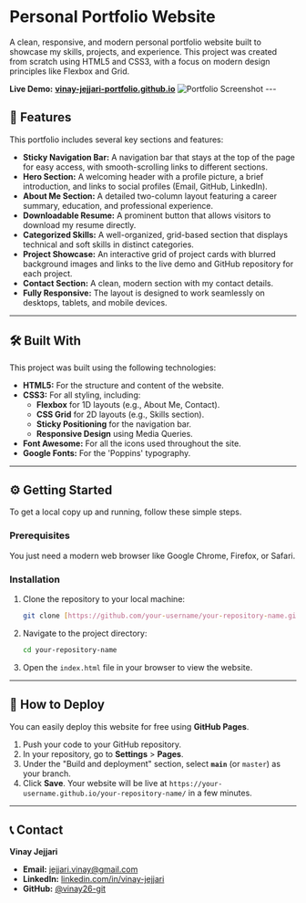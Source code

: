 # Personal Portfolio Website

A clean, responsive, and modern personal portfolio website built to showcase my skills, projects, and experience. This project was created from scratch using HTML5 and CSS3, with a focus on modern design principles like Flexbox and Grid.

**Live Demo:** [**vinay-jejjari-portfolio.github.io**](https://vinay26-git.github.io/Portfolio/) ![Portfolio Screenshot](./images/screenshot.png) ---

## 🚀 Features

This portfolio includes several key sections and features:

* **Sticky Navigation Bar:** A navigation bar that stays at the top of the page for easy access, with smooth-scrolling links to different sections.
* **Hero Section:** A welcoming header with a profile picture, a brief introduction, and links to social profiles (Email, GitHub, LinkedIn).
* **About Me Section:** A detailed two-column layout featuring a career summary, education, and professional experience.
* **Downloadable Resume:** A prominent button that allows visitors to download my resume directly.
* **Categorized Skills:** A well-organized, grid-based section that displays technical and soft skills in distinct categories.
* **Project Showcase:** An interactive grid of project cards with blurred background images and links to the live demo and GitHub repository for each project.
* **Contact Section:** A clean, modern section with my contact details.
* **Fully Responsive:** The layout is designed to work seamlessly on desktops, tablets, and mobile devices.

---

## 🛠️ Built With

This project was built using the following technologies:

* **HTML5:** For the structure and content of the website.
* **CSS3:** For all styling, including:
    * **Flexbox** for 1D layouts (e.g., About Me, Contact).
    * **CSS Grid** for 2D layouts (e.g., Skills section).
    * **Sticky Positioning** for the navigation bar.
    * **Responsive Design** using Media Queries.
* **Font Awesome:** For all the icons used throughout the site.
* **Google Fonts:** For the 'Poppins' typography.

---

## ⚙️ Getting Started

To get a local copy up and running, follow these simple steps.

### Prerequisites

You just need a modern web browser like Google Chrome, Firefox, or Safari.

### Installation

1.  Clone the repository to your local machine:
    ```sh
    git clone [https://github.com/your-username/your-repository-name.git](https://github.com/your-username/your-repository-name.git)
    ```
2.  Navigate to the project directory:
    ```sh
    cd your-repository-name
    ```
3.  Open the `index.html` file in your browser to view the website.

---

## 🚀 How to Deploy

You can easily deploy this website for free using **GitHub Pages**.

1.  Push your code to your GitHub repository.
2.  In your repository, go to **Settings** > **Pages**.
3.  Under the "Build and deployment" section, select **`main`** (or `master`) as your branch.
4.  Click **Save**. Your website will be live at `https://your-username.github.io/your-repository-name/` in a few minutes.

---

## 📞 Contact

**Vinay Jejjari**

* **Email:** [jejjari.vinay@gmail.com](mailto:jejjari.vinay@gmail.com)
* **LinkedIn:** [linkedin.com/in/vinay-jejjari](https://www.linkedin.com/in/vinay-jejjari-505857258)
* **GitHub:** [@vinay26-git](https://github.com/vinay26-git)
